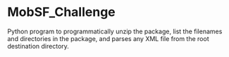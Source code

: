 # MobSF_Challenge
Python program to programmatically unzip the package, list the filenames and directories in the package, and parses any XML file from the root destination directory.
